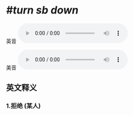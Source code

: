 # ***\#turn sb down*** 
英音
<audio src="./media/turn sb down1_AAC.aac" controls="controls"></audio>

美音
<audio src="./media/turn sb down2_AAC.aac" controls="controls"></audio>



  

英文释义
---
### 1.**拒绝 (某人)**  


